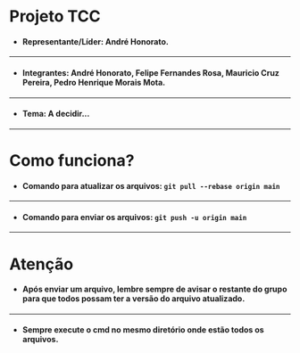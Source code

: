 # **Projeto TCC**



- #### Representante/Líder: André Honorato.

------------


- #### **Integrantes: André Honorato, Felipe Fernandes Rosa, Mauricio Cruz Pereira, Pedro Henrique Morais Mota.**

------------


- #### Tema: A decidir...

------------

# Como funciona?

- #### Comando para atualizar os arquivos: `git pull --rebase origin main`

------------



- #### Comando para enviar os arquivos: `git push -u origin main`

------------

# Atenção


- #### Após enviar um arquivo, lembre sempre de avisar o restante do grupo para que todos possam ter a versão do arquivo atualizado.

------------


- #### Sempre execute o cmd no mesmo diretório onde estão todos os arquivos.

